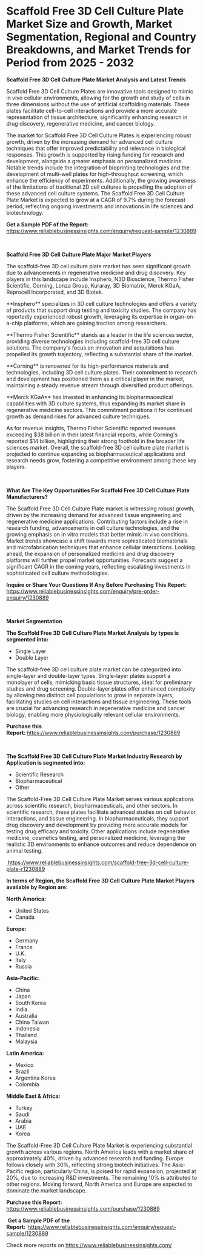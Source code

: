 <p><h1>Scaffold Free 3D Cell Culture Plate Market Size and Growth, Market Segmentation, Regional and Country Breakdowns, and Market Trends for Period from 2025 -  2032</h1></p><p><strong>Scaffold Free 3D Cell Culture Plate Market Analysis and Latest Trends</strong></p>
<p><p>Scaffold Free 3D Cell Culture Plates are innovative tools designed to mimic in vivo cellular environments, allowing for the growth and study of cells in three dimensions without the use of artificial scaffolding materials. These plates facilitate cell-to-cell interactions and provide a more accurate representation of tissue architecture, significantly enhancing research in drug discovery, regenerative medicine, and cancer biology.</p><p>The market for Scaffold Free 3D Cell Culture Plates is experiencing robust growth, driven by the increasing demand for advanced cell culture techniques that offer improved predictability and relevance in biological responses. This growth is supported by rising funding for research and development, alongside a greater emphasis on personalized medicine. Notable trends include the integration of bioprinting technologies and the development of multi-well plates for high-throughput screening, which enhance the efficiency of experiments. Additionally, the growing awareness of the limitations of traditional 2D cell cultures is propelling the adoption of these advanced cell culture systems. The Scaffold Free 3D Cell Culture Plate Market is expected to grow at a CAGR of 9.7% during the forecast period, reflecting ongoing investments and innovations in life sciences and biotechnology.</p></p>
<p><strong>Get a Sample PDF of the Report:&nbsp;</strong> <a href="https://www.reliablebusinessinsights.com/enquiry/request-sample/1230889?utm_campaign=3038&utm_medium=2&utm_source=Github&utm_content=ia&utm_term=05032025&utm_id=scaffold-free-3d-cell-culture-plate">https://www.reliablebusinessinsights.com/enquiry/request-sample/1230889</a></p>
<p>&nbsp;</p>
<p><strong>Scaffold Free 3D Cell Culture Plate Major Market Players</strong></p>
<p><p>The scaffold-free 3D cell culture plate market has seen significant growth due to advancements in regenerative medicine and drug discovery. Key players in this landscape include Insphero, N3D Bioscience, Thermo Fisher Scientific, Corning, Lonza Group, Kuraray, 3D Biomatrix, Merck KGaA, Reprocell Incorporated, and 3D Biotek.</p><p>**Insphero** specializes in 3D cell culture technologies and offers a variety of products that support drug testing and toxicity studies. The company has reportedly experienced robust growth, leveraging its expertise in organ-on-a-chip platforms, which are gaining traction among researchers.</p><p>**Thermo Fisher Scientific** stands as a leader in the life sciences sector, providing diverse technologies including scaffold-free 3D cell culture solutions. The company's focus on innovation and acquisitions has propelled its growth trajectory, reflecting a substantial share of the market.</p><p>**Corning** is renowned for its high-performance materials and technologies, including 3D cell culture plates. Their commitment to research and development has positioned them as a critical player in the market, maintaining a steady revenue stream through diversified product offerings.</p><p>**Merck KGaA** has invested in enhancing its biopharmaceutical capabilities with 3D culture systems, thus expanding its market share in regenerative medicine sectors. This commitment positions it for continued growth as demand rises for advanced culture techniques.</p><p>As for revenue insights, Thermo Fisher Scientific reported revenues exceeding $38 billion in their latest financial reports, while Corning's reported $14 billion, highlighting their strong foothold in the broader life sciences market. Overall, the scaffold-free 3D cell culture plate market is projected to continue expanding as biopharmaceutical applications and research needs grow, fostering a competitive environment among these key players.</p></p>
<p>&nbsp;</p>
<p><strong>What Are The Key Opportunities For Scaffold Free 3D Cell Culture Plate Manufacturers?</strong></p>
<p><p>The Scaffold Free 3D Cell Culture Plate market is witnessing robust growth, driven by the increasing demand for advanced tissue engineering and regenerative medicine applications. Contributing factors include a rise in research funding, advancements in cell culture technologies, and the growing emphasis on in vitro models that better mimic in vivo conditions. Market trends showcase a shift towards more sophisticated biomaterials and microfabrication techniques that enhance cellular interactions. Looking ahead, the expansion of personalized medicine and drug discovery platforms will further propel market opportunities. Forecasts suggest a significant CAGR in the coming years, reflecting escalating investments in sophisticated cell culture methodologies.</p></p>
<p><strong>Inquire or Share Your Questions If Any Before Purchasing This Report:</strong> <a href="https://www.reliablebusinessinsights.com/enquiry/pre-order-enquiry/1230889?utm_campaign=3038&utm_medium=2&utm_source=Github&utm_content=ia&utm_term=05032025&utm_id=scaffold-free-3d-cell-culture-plate">https://www.reliablebusinessinsights.com/enquiry/pre-order-enquiry/1230889</a></p>
<p>&nbsp;</p>
<p><strong>Market Segmentation</strong></p>
<p><strong>The Scaffold Free 3D Cell Culture Plate Market Analysis by types is segmented into:</strong></p>
<p><ul><li>Single Layer</li><li>Double Layer</li></ul></p>
<p><p>The scaffold-free 3D cell culture plate market can be categorized into single-layer and double-layer types. Single-layer plates support a monolayer of cells, mimicking basic tissue structures, ideal for preliminary studies and drug screening. Double-layer plates offer enhanced complexity by allowing two distinct cell populations to grow in separate layers, facilitating studies on cell interactions and tissue engineering. These tools are crucial for advancing research in regenerative medicine and cancer biology, enabling more physiologically relevant cellular environments.</p></p>
<p><strong>Purchase this Report:&nbsp;</strong><a href="https://www.reliablebusinessinsights.com/purchase/1230889?utm_campaign=3038&utm_medium=2&utm_source=Github&utm_content=ia&utm_term=05032025&utm_id=scaffold-free-3d-cell-culture-plate">https://www.reliablebusinessinsights.com/purchase/1230889</a></p>
<p>&nbsp;</p>
<p><strong>The Scaffold Free 3D Cell Culture Plate Market Industry Research by Application is segmented into:</strong></p>
<p><ul><li>Scientific Research</li><li>Biopharmaceutical</li><li>Other</li></ul></p>
<p><p>The Scaffold-Free 3D Cell Culture Plate Market serves various applications across scientific research, biopharmaceuticals, and other sectors. In scientific research, these plates facilitate advanced studies on cell behavior, interactions, and tissue engineering. In biopharmaceuticals, they support drug discovery and development by providing more accurate models for testing drug efficacy and toxicity. Other applications include regenerative medicine, cosmetics testing, and personalized medicine, leveraging the realistic 3D environments to enhance outcomes and reduce dependence on animal testing.</p></p>
<p><a href="https://www.reliablebusinessinsights.com/scaffold-free-3d-cell-culture-plate-r1230889?utm_campaign=3038&utm_medium=2&utm_source=Github&utm_content=ia&utm_term=05032025&utm_id=scaffold-free-3d-cell-culture-plate">&nbsp;https://www.reliablebusinessinsights.com/scaffold-free-3d-cell-culture-plate-r1230889</a></p>
<p><strong>In terms of Region, the Scaffold Free 3D Cell Culture Plate Market Players available by Region are:</strong></p>
<p>
    <p> <strong> North America: </strong>
        <ul>
            <li>United States</li>
            <li>Canada</li>
        </ul>
        </p> 
    <p> <strong> Europe: </strong>
        <ul>
            <li>Germany</li>
            <li>France</li>
            <li>U.K.</li>
            <li>Italy</li>
            <li>Russia</li>
        </ul>
        </p> 
    <p> <strong> Asia-Pacific: </strong>
        <ul>
            <li>China</li>
            <li>Japan</li>
            <li>South Korea</li>
            <li>India</li>
            <li>Australia</li>
            <li>China Taiwan</li>
            <li>Indonesia</li>
            <li>Thailand</li>
            <li>Malaysia</li>
        </ul>
        </p> 
    <p> <strong> Latin America: </strong>
        <ul>
            <li>Mexico</li>
            <li>Brazil</li>
            <li>Argentina Korea</li>
            <li>Colombia</li>
        </ul>
        </p> 
    <p> <strong> Middle East & Africa: </strong>
        <ul>
            <li>Turkey</li>
            <li>Saudi</li>
            <li>Arabia</li>
            <li>UAE</li>
            <li>Korea</li>
        </ul>
    </p>
    </p>
<p><p>The Scaffold-Free 3D Cell Culture Plate Market is experiencing substantial growth across various regions. North America leads with a market share of approximately 40%, driven by advanced research and funding. Europe follows closely with 30%, reflecting strong biotech initiatives. The Asia-Pacific region, particularly China, is poised for rapid expansion, projected at 20%, due to increasing R&D investments. The remaining 10% is attributed to other regions. Moving forward, North America and Europe are expected to dominate the market landscape.</p></p>
<p><strong>Purchase this Report: </strong><a href="https://www.reliablebusinessinsights.com/purchase/1230889?utm_campaign=3038&utm_medium=2&utm_source=Github&utm_content=ia&utm_term=05032025&utm_id=scaffold-free-3d-cell-culture-plate">https://www.reliablebusinessinsights.com/purchase/1230889</a></p>
<p>&nbsp;<strong>Get a Sample PDF of the Report:&nbsp;&nbsp;</strong><a href="https://www.reliablebusinessinsights.com/enquiry/request-sample/1230889?utm_campaign=3038&utm_medium=2&utm_source=Github&utm_content=ia&utm_term=05032025&utm_id=scaffold-free-3d-cell-culture-plate">https://www.reliablebusinessinsights.com/enquiry/request-sample/1230889</a></p>
<p><strong></strong></p>
<p>Check more reports on <a href="https://www.reliablebusinessinsights.com/?utm_campaign=3038&utm_medium=2&utm_source=Github&utm_content=ia&utm_term=05032025&utm_id=scaffold-free-3d-cell-culture-plate">https://www.reliablebusinessinsights.com/</a></p>